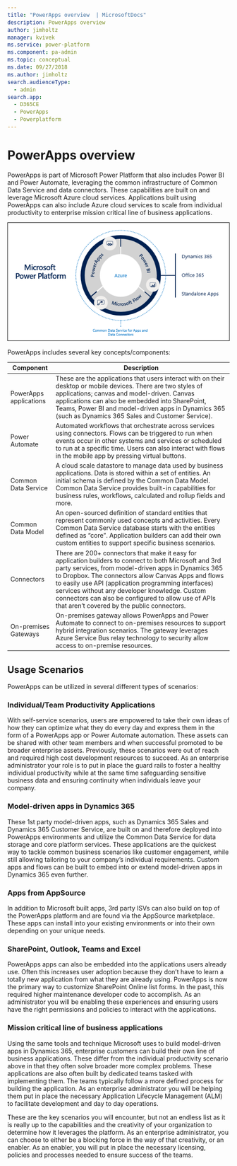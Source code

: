 ```yaml
---
title: "PowerApps overview  | MicrosoftDocs"
description: PowerApps overview
author: jimholtz
manager: kvivek
ms.service: power-platform
ms.component: pa-admin
ms.topic: conceptual
ms.date: 09/27/2018
ms.author: jimholtz
search.audienceType: 
  - admin
search.app: 
  - D365CE
  - PowerApps
  - Powerplatform
---
```

# PowerApps overview

PowerApps is part of Microsoft Power Platform that also includes Power BI and Power Automate, leveraging the common infrastructure of Common Data Service and data connectors. These capabilities are built on and leverage Microsoft Azure cloud services. Applications built using PowerApps can also include Azure cloud services to scale from individual productivity to enterprise mission critical line of business applications.

![Power Platform overview](media/ms-power-platform.png "Power Platform overview")

PowerApps includes several key concepts/components:

|Component  |Description  |
|---------|---------|
|PowerApps applications     |These are the applications that users interact with on their desktop or mobile devices. There are two styles of applications; canvas and model-driven. Canvas applications can also be embedded into SharePoint, Teams, Power BI and model-driven apps in Dynamics 365 (such as Dynamics 365 Sales and Customer Service).         |
|Power Automate    | Automated workflows that orchestrate across services using connectors. Flows can be triggered to run when events occur in other systems and services or scheduled to run at a specific time. Users can also interact with flows in the mobile app by pressing virtual buttons.        |
|Common Data Service    |A cloud scale datastore to manage data used by business applications. Data is stored within a set of entities. An initial schema is defined by the Common Data Model. Common Data Service provides built-in capabilities for business rules, workflows, calculated and rollup fields and more.         |
|Common Data Model     | An open-sourced definition of standard entities that represent commonly used concepts and activities. Every Common Data Service database starts with the entities defined as “core”. Application builders can add their own custom entities to support specific business scenarios.        |
|Connectors     | There are 200+ connectors that make it easy for application builders to connect to both Microsoft and 3rd party services, from model-driven apps in Dynamics 365 to Dropbox. The connectors allow Canvas Apps and flows to easily use API (application programming interfaces) services without any developer knowledge. Custom connectors can also be configured to allow use of APIs that aren’t covered by the public connectors.        |
|On-premises Gateways     | On-premises gateway allows PowerApps and Power Automate to connect to on-premises resources to support hybrid integration scenarios. The gateway leverages Azure Service Bus relay technology to security allow access to on-premise resources.        |

## Usage Scenarios

PowerApps can be utilized in several different types of scenarios:

### Individual/Team Productivity Applications

With self-service scenarios, users are empowered to take their own ideas of how they can optimize what they do every day and express them in the form of a PowerApps app or Power Automate automation. These assets can be shared with other team members and when successful promoted to be broader enterprise assets. Previously, these scenarios were out of reach and required high cost development resources to succeed. As an enterprise administrator your role is to put in place the guard rails to foster a healthy individual productivity while at the same time safeguarding sensitive business data and ensuring continuity when individuals leave your company.

### Model-driven apps in Dynamics 365

These 1st party model-driven apps, such as Dynamics 365 Sales and Dynamics 365 Customer Service, are built on and therefore deployed into PowerApps environments and utilize the Common Data Service for data storage and core platform services. These applications are the quickest way to tackle common business scenarios like customer engagement, while still allowing tailoring to your company’s individual requirements. Custom apps and flows can be built to embed into or extend model-driven apps in Dynamics 365 even further.

### Apps from AppSource

In addition to Microsoft built apps, 3rd party ISVs can also build on top of the PowerApps platform and are found via the AppSource marketplace. These apps can install into your existing environments or into their own depending on your unique needs.

### SharePoint, Outlook, Teams and Excel

PowerApps apps can also be embedded into the applications users already use. Often this increases user adoption because they don’t have to learn a totally new application from what they are already using. PowerApps is now the primary way to customize SharePoint Online list forms. In the past, this required higher maintenance developer code to accomplish. As an administrator you will be enabling these experiences and ensuring users have the right permissions and policies to interact with the applications.

### Mission critical line of business applications

Using the same tools and technique Microsoft uses to build model-driven apps in Dynamics 365, enterprise customers can build their own line of business applications. These differ from the individual productivity scenario above in that they often solve broader more complex problems. These applications are also often built by dedicated teams tasked with implementing them. The teams typically follow a more defined process for building the application. As an enterprise administrator you will be helping them put in place the necessary Application Lifecycle Management (ALM) to facilitate development and day to day operations.

These are the key scenarios you will encounter, but not an endless list as it is really up to the capabilities and the creativity of your organization to determine how it leverages the platform. As an enterprise administrator, you can choose to either be a blocking force in the way of that creativity, or an enabler. As an enabler, you will put in place the necessary licensing, policies and processes needed to ensure success of the teams.
